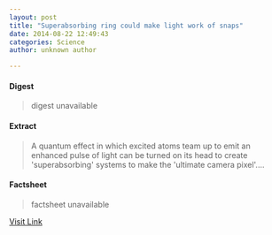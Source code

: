 ```yaml
---
layout: post
title: "Superabsorbing ring could make light work of snaps"
date: 2014-08-22 12:49:43
categories: Science
author: unknown author

---
```



#### Digest
>digest unavailable

#### Extract
>A quantum effect in which excited atoms team up to emit an enhanced pulse of light can be turned on its head to create 'superabsorbing' systems to make the 'ultimate camera pixel'....

#### Factsheet
>factsheet unavailable

[Visit Link](http://phys.org/news327916156.html)


